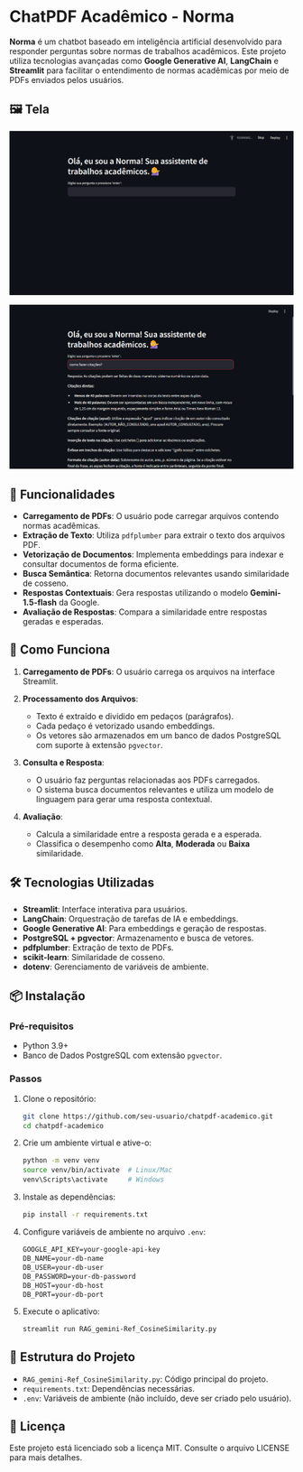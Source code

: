 # ChatPDF Acadêmico - Norma

**Norma** é um chatbot baseado em inteligência artificial desenvolvido para responder perguntas sobre normas de trabalhos acadêmicos. Este projeto utiliza tecnologias avançadas como **Google Generative AI**, **LangChain** e **Streamlit** para facilitar o entendimento de normas acadêmicas por meio de PDFs enviados pelos usuários.

## 🖼️ Tela

![Interface do ChatPDF Acadêmico](interface.png)

![Interface do ChatPDF Acadêmico](response.png)


## 🔧 Funcionalidades

- **Carregamento de PDFs**: O usuário pode carregar arquivos contendo normas acadêmicas.
- **Extração de Texto**: Utiliza `pdfplumber` para extrair o texto dos arquivos PDF.
- **Vetorização de Documentos**: Implementa embeddings para indexar e consultar documentos de forma eficiente.
- **Busca Semântica**: Retorna documentos relevantes usando similaridade de cosseno.
- **Respostas Contextuais**: Gera respostas utilizando o modelo **Gemini-1.5-flash** da Google.
- **Avaliação de Respostas**: Compara a similaridade entre respostas geradas e esperadas.

## 🚀 Como Funciona

1. **Carregamento de PDFs**: 
   O usuário carrega os arquivos na interface Streamlit.
   
2. **Processamento dos Arquivos**:
   - Texto é extraído e dividido em pedaços (parágrafos).
   - Cada pedaço é vetorizado usando embeddings.
   - Os vetores são armazenados em um banco de dados PostgreSQL com suporte à extensão `pgvector`.

3. **Consulta e Resposta**:
   - O usuário faz perguntas relacionadas aos PDFs carregados.
   - O sistema busca documentos relevantes e utiliza um modelo de linguagem para gerar uma resposta contextual.

4. **Avaliação**:
   - Calcula a similaridade entre a resposta gerada e a esperada.
   - Classifica o desempenho como **Alta**, **Moderada** ou **Baixa** similaridade.

## 🛠️ Tecnologias Utilizadas

- **Streamlit**: Interface interativa para usuários.
- **LangChain**: Orquestração de tarefas de IA e embeddings.
- **Google Generative AI**: Para embeddings e geração de respostas.
- **PostgreSQL + pgvector**: Armazenamento e busca de vetores.
- **pdfplumber**: Extração de texto de PDFs.
- **scikit-learn**: Similaridade de cosseno.
- **dotenv**: Gerenciamento de variáveis de ambiente.

## 📦 Instalação

### Pré-requisitos

- Python 3.9+
- Banco de Dados PostgreSQL com extensão `pgvector`.

### Passos

1. Clone o repositório:
   ```bash
   git clone https://github.com/seu-usuario/chatpdf-academico.git
   cd chatpdf-academico
   ```

2. Crie um ambiente virtual e ative-o:
   ```bash
   python -m venv venv
   source venv/bin/activate  # Linux/Mac
   venv\Scripts\activate     # Windows
   ```

3. Instale as dependências:
   ```bash
   pip install -r requirements.txt
   ```

4. Configure variáveis de ambiente no arquivo `.env`:
   ```
   GOOGLE_API_KEY=your-google-api-key
   DB_NAME=your-db-name
   DB_USER=your-db-user
   DB_PASSWORD=your-db-password
   DB_HOST=your-db-host
   DB_PORT=your-db-port
   ```

5. Execute o aplicativo:
   ```bash
   streamlit run RAG_gemini-Ref_CosineSimilarity.py
   ```

## 📂 Estrutura do Projeto

- `RAG_gemini-Ref_CosineSimilarity.py`: Código principal do projeto.
- `requirements.txt`: Dependências necessárias.
- `.env`: Variáveis de ambiente (não incluído, deve ser criado pelo usuário).

## 📝 Licença

Este projeto está licenciado sob a licença MIT. Consulte o arquivo LICENSE para mais detalhes.
